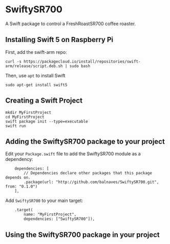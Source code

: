 # SwiftySR700
A Swift package to control a FreshRoastSR700 coffee roaster.

## Installing Swift 5 on Raspberry Pi
First, add the swift-arm repo:
```
curl -s https://packagecloud.io/install/repositories/swift-arm/release/script.deb.sh | sudo bash
```
Then, use `apt` to install Swift
```
sudo apt-get install swift5
```

## Creating a Swift Project
```
mkdir MyFirstProject
cd MyFirstProject
swift package init --type=executable
swift run
```

## Adding the SwiftySR700 package to your project
Edit your `Package.swift` file to add the SwiftySR700 module as a dependency:
```
    dependencies: [
        // Dependencies declare other packages that this package depends on.
        .package(url: "http://github.com/balnaves/SwiftySR700.git", from: "0.1.0")
    ],
```
Add `SwiftySR700` to your main target:
```
    .target(
        name: "MyFirstProject",
        dependencies: ["SwiftySR700"]),
```

## Using the SwiftySR700 package in your project
